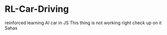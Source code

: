 # RL-Car-Driving
reinforced learning AI car in JS
This thing is not working right check up on it Sahas
